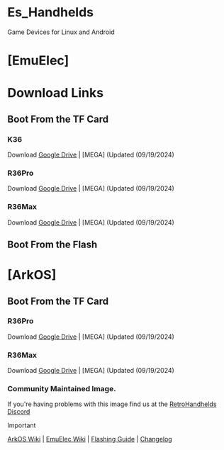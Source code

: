 # Es_Handhelds
Game Devices for Linux and Android

# [EmuElec]
# Download Links
## Boot From the TF Card
### K36
Download [Google Drive]() | [MEGA] (Updated (09/19/2024)

### R36Pro
Download [Google Drive]() | [MEGA] (Updated (09/19/2024)

### R36Max
Download [Google Drive]() | [MEGA] (Updated (09/19/2024)

## Boot From the Flash


# [ArkOS]
## Boot From the TF Card
### R36Pro
Download [Google Drive]() | [MEGA] (Updated (09/19/2024)

### R36Max
Download [Google Drive]() | [MEGA] (Updated (09/19/2024)


### Community Maintained Image.
If you're having problems with this image find us at the [RetroHandhelds Discord](https://discord.gg/RetroHandhelds)

> [!IMPORTANT]

[ArkOS Wiki](https://github.com/christianhaitian/arkos/wiki) | [EmuElec Wiki](https://github.com/EmuELEC/EmuELEC/wiki)  | [Flashing Guide](https://ko-fi.com/post/Installation-Guide-for-ArkOS-v2-0-01272024-J3J6TVPH1) | [Changelog]()
